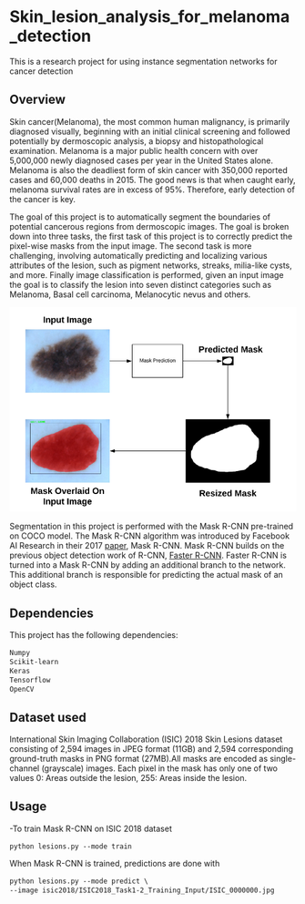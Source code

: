 # Skin_lesion_analysis_for_melanoma_detection
This is a research project for using instance segmentation networks for cancer detection
## Overview
Skin cancer(Melanoma), the most common human malignancy, is primarily diagnosed visually, beginning with an initial clinical screening and followed potentially by dermoscopic analysis, a biopsy and histopathological examination. Melanoma is a major public health concern with over 5,000,000 newly diagnosed cases per year in the United States alone. Melanoma is also the deadliest form of skin cancer with 350,000 reported cases and 60,000 deaths in 2015. The good news is that when caught early, melanoma survival rates are in excess of 95%. Therefore, early detection of the cancer is key.

The goal of this project is to automatically segment the boundaries of potential cancerous regions from dermoscopic images. The goal is broken down into three tasks, the first task of this project is to correctly predict the pixel-wise masks from the input image. The second task is more challenging, involving automatically predicting and localizing various attributes of the lesion, such as pigment networks, streaks, milia-like cysts, and more. Finally image classification is performed, given an input image the goal is to classify the lesion into seven distinct categories such as Melanoma, Basal cell carcinoma, Melanocytic nevus and others.

![Overview](skin1.png)

Segmentation in this project is performed with the Mask R-CNN pre-trained on COCO model. The Mask R-CNN algorithm was introduced by Facebook AI Research in their 2017 [paper](https://arxiv.org/pdf/1703.06870.pdf), Mask R-CNN. Mask R-CNN builds on the previous object detection work of R-CNN, [Faster R-CNN](https://arxiv.org/pdf/1506.01497.pdf). Faster R-CNN is turned into a Mask R-CNN by adding an additional branch to the network. This additional branch is responsible for predicting the actual mask of an object class.


## Dependencies
This project has the following dependencies: 
```
Numpy
Scikit-learn 
Keras 
Tensorflow 
OpenCV
```


## Dataset used
International Skin Imaging Collaboration (ISIC) 2018 Skin Lesions dataset consisting of 2,594 images in JPEG format (11GB) and 2,594 corresponding ground-truth masks in PNG format (27MB).All masks are encoded as single-channel (grayscale) images. Each pixel in the mask has only one of two values 0: Areas outside the lesion, 255: Areas inside the lesion.


## Usage
-To train Mask R-CNN on ISIC 2018 dataset
```
python lesions.py --mode train
```
When Mask R-CNN is trained, predictions are done with
```
python lesions.py --mode predict \
--image isic2018/ISIC2018_Task1-2_Training_Input/ISIC_0000000.jpg
```
